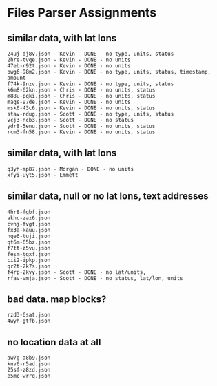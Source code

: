 # Files Parser Assignments

## similar data, with lat lons
```
24uj-dj8v.json - Kevin - DONE - no type, units, status
2hre-tvqe.json - Kevin - DONE - no units
47eb-r92t.json - Kevin - DONE - no units
bwg6-98m2.json - Kevin - DONE - no type, units, status, timestamp, amount
f74k-9nzv.json - Kevin - DONE - no type, units, status
k6m8-62kn.json - Chris - DONE - no units, status
m88u-pqki.json - Chris - DONE - no units, status
mags-97de.json - Kevin - DONE - no units
msk6-43c6.json - Kevin - DONE - no units, status
stav-rdug.json - Scott - DONE - no type, units, status
vcj3-ncb3.json - Scott - DONE - no status
ydr8-5enu.json - Scott - DONE - no units, status
rcm3-fn58.json - Kevin - DONE - no units, status
```

## similar data, with lat lons
```
q3yh-mp87.json - Morgan - DONE - no units
xfyi-uyt5.json - Emmett
```
## similar data, null or no lat lons, text addresses
```
4hr8-fgbf.json
akhc-zaz6.json
cvnj-fvgf.json
fx3a-kauu.json
hqe6-tuji.json
qt6m-65bz.json
f7tt-z5vu.json
fesm-tgxf.json
cii2-ipkp.json
qr2t-2k7s.json
f4rp-2kvy.json - Scott - DONE - no lat/units,
rfav-vmja.json - Scott - DONE - no status, lat/lon, units
```

## bad data. map blocks?
```
rzd3-6sat.json
4wyh-gtfb.json
```

## no location data at all
```
aw7g-a8b9.json
knv6-r5ad.json
25sf-z8zd.json
e5mc-wrrq.json
```
